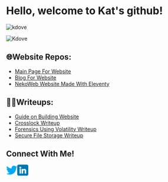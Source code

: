 # Hello, welcome to Kat's github!
![kdove](https://tryhackme-badges.s3.amazonaws.com/kdove.png)

![Kdove](https://www.hackthebox.com/badge/image/1377596)
## 🌐Website Repos:
- [Main Page For Website](https://github.com/Kd0ve/kd0ve.github.io)
- [Blog For Website](https://github.com/Kd0ve/blog)
- [NekoWeb Website Made With Eleventy](https://github.com/Kd0ve/kdove)

## 👩‍💻Writeups:
- [Guide on Building Website](https://www.kdove.moe/blog/p/overview-of-hugo-site-setup/)
- [Crosslock Writeup](https://www.kdove.moe/blog/p/crosslock/)
- [Forensics Using Volatility Writeup](https://www.kdove.moe/blog/p/forensics-using-volatility/)
- [Secure File Storage Writeup](https://www.kdove.moe/blog/p/secure-file-storage/)

## Connect With Me!
[<img align="left" alt="Kdove | LinkedIn" width="30px" src="twitter.png"  />][twitter]
[<img align="left" alt="Kdove | LinkedIn" width="30px" src="linkedin.png" />][linkedin]

[twitter]: https://x.com/kat_ish_
[linkedin]: https://www.linkedin.com/in/katrina-dube-386ba41a8/

